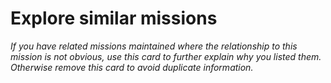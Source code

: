 # Explore similar missions

*If you have related missions maintained where the relationship to this mission is not obvious, use this card to further explain why you listed them. Otherwise remove this card to avoid duplicate information.*
